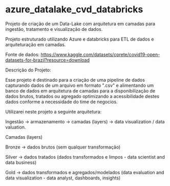 # azure_datalake_cvd_databricks
Projeto de criação de um Data-Lake com arquitetura em camadas para ingestão, tratamento e visualização de dados.

Projeto estruturado utilizando Azure e databricks para ETL de dados e arquiteturação em camadas.


Fonte de dados: 
https://www.kaggle.com/datasets/cprete/covid19-open-datasets-for-brazil?resource=download



Descrição do Projeto:

Esse projeto é destinado para a criação de uma pipeline de dados capturando dados de um arquivo em formato ".csv" e alimentando um banco de dados em arquitetura de camadas para a disponibilização de dados brutos, tratados ou agregado optimizando a acessibilidade destes dados conforme a necessidade do time de negocios.

Utilizarei neste projeto a seguinte arquitetura:

Ingestão → armazenamento → camadas (layers) → data visualization / data valuation.

Camadas (layers)

Bronze → dados brutos (sem qualquer transformação) 

Silver → dados tratados (dados transformados e limpos - data scientist and data business)

Gold → dados transformados e agregados/modelados (data evaluation and data visualization - data analyst, dashboards, insights)





